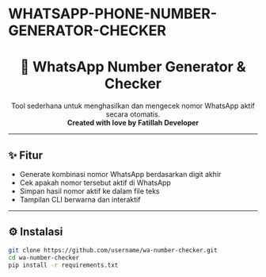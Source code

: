 # WHATSAPP-PHONE-NUMBER-GENERATOR-CHECKER 
<h1 align="center">📱 WhatsApp Number Generator & Checker</h1>

<p align="center">
  Tool sederhana untuk menghasilkan dan mengecek nomor WhatsApp aktif secara otomatis.
  <br>
  <strong>Created with love by Fatillah Developer</strong>
</p>

---

## ✨ Fitur

- Generate kombinasi nomor WhatsApp berdasarkan digit akhir
- Cek apakah nomor tersebut aktif di WhatsApp
- Simpan hasil nomor aktif ke dalam file teks
- Tampilan CLI berwarna dan interaktif

---

## ⚙️ Instalasi

```bash
git clone https://github.com/username/wa-number-checker.git
cd wa-number-checker
pip install -r requirements.txt
